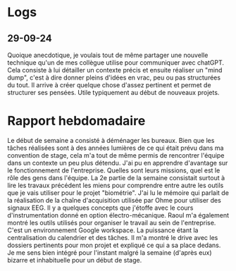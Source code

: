 # Logs
## 29-09-24
Quoique anecdotique, je voulais tout de même partager une nouvelle technique qu'un de mes collègue utilise pour communiquer avec chatGPT. Cela consiste à lui détailler un contexte précis et ensuite réaliser un "mind dump", c'est à dire donner pleins d'idées en vrac, peu ou pas structurées du tout. Il arrive à créer quelque chose d'assez pertinent et permet de structurer ses pensées. Utile typiquement au début de nouveaux projets. 

# Rapport hebdomadaire
Le début de semaine a consisté à déménager les bureaux. Bien que les tâches réalisées sont à des années lumières de ce qui était prévu dans ma convention de stage, cela m'a tout de même permis de rencontrer l'équipe dans un contexte un peu plus détendu. J'ai pu en apprendre d'avantage sur le fonctionnement de l'entreprise. Quelles sont leurs missions, quel est le rôle des gens dans l'équipe. 
La 2e partie de la semaine consistait surtout à lire les travaux précédent les miens pour comprendre entre autre les outils que je vais utiliser pour le projet "biométrie". J'ai lu le mémoire qui parlait de la réalisation de la chaîne d'acquisition utilisée par Ohme pour utiliser des signaux EEG. Il y a quelques concepts que j'étoffe avec le cours d'instrumentation donné en option électro-mécanique. 
Raoul m'a également montré les outils utilisés pour organiser le travail au sein de l'entreprise. C'est un environnement Google workspace. La puissance étant la centralisation du calendrier et des tâches. Il m'a montré le drive avec les dossiers pertinents pour mon projet et expliqué ce qui a sa place dedans. 
Je me sens bien intégré pour l'instant malgré la semaine (d'après eux) bizarre et inhabituelle pour un début de stage. 

